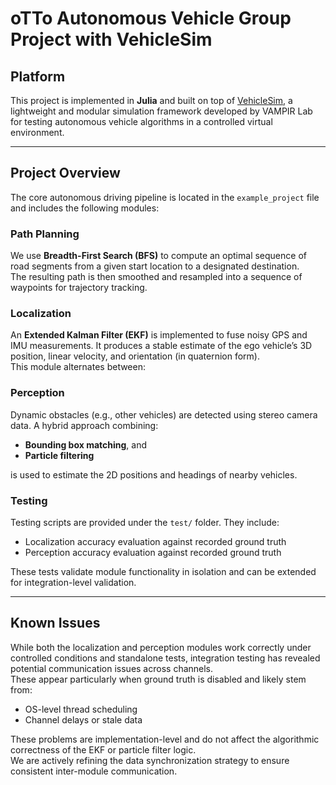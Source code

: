 # oTTo Autonomous Vehicle Group Project with VehicleSim

## Platform

This project is implemented in **Julia** and built on top of [VehicleSim](https://github.com/VAMPIR-Lab/VehicleSim), a lightweight and modular simulation framework developed by VAMPIR Lab for testing autonomous vehicle algorithms in a controlled virtual environment.

---

## Project Overview

The core autonomous driving pipeline is located in the `example_project` file and includes the following modules:

### Path Planning

We use **Breadth-First Search (BFS)** to compute an optimal sequence of road segments from a given start location to a designated destination.  
The resulting path is then smoothed and resampled into a sequence of waypoints for trajectory tracking.

### Localization

An **Extended Kalman Filter (EKF)** is implemented to fuse noisy GPS and IMU measurements. It produces a stable estimate of the ego vehicle’s 3D position, linear velocity, and orientation (in quaternion form).  
This module alternates between:


### Perception

Dynamic obstacles (e.g., other vehicles) are detected using stereo camera data. A hybrid approach combining:

- **Bounding box matching**, and  
- **Particle filtering**

is used to estimate the 2D positions and headings of nearby vehicles.

### Testing

Testing scripts are provided under the `test/` folder. They include:

- Localization accuracy evaluation against recorded ground truth  
- Perception accuracy evaluation against recorded ground truth

These tests validate module functionality in isolation and can be extended for integration-level validation.

---

## Known Issues

While both the localization and perception modules work correctly under controlled conditions and standalone tests, integration testing has revealed potential communication issues across channels.  
These appear particularly when ground truth is disabled and likely stem from:

- OS-level thread scheduling  
- Channel delays or stale data

These problems are implementation-level and do not affect the algorithmic correctness of the EKF or particle filter logic.  
We are actively refining the data synchronization strategy to ensure consistent inter-module communication.




